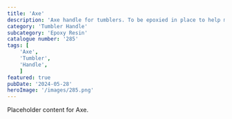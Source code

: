 ```yaml
---
title: 'Axe'
description: 'Axe handle for tumblers. To be epoxied in place to help make your tumbler standout.'
category: 'Tumbler Handle'
subcategory: 'Epoxy Resin'
catalogue number: '285'
tags: [
    'Axe', 
    'Tumbler', 
    'Handle', 
    ]
featured: true
pubDate: '2024-05-28'
heroImage: '/images/285.png'
---
```


Placeholder content for Axe.